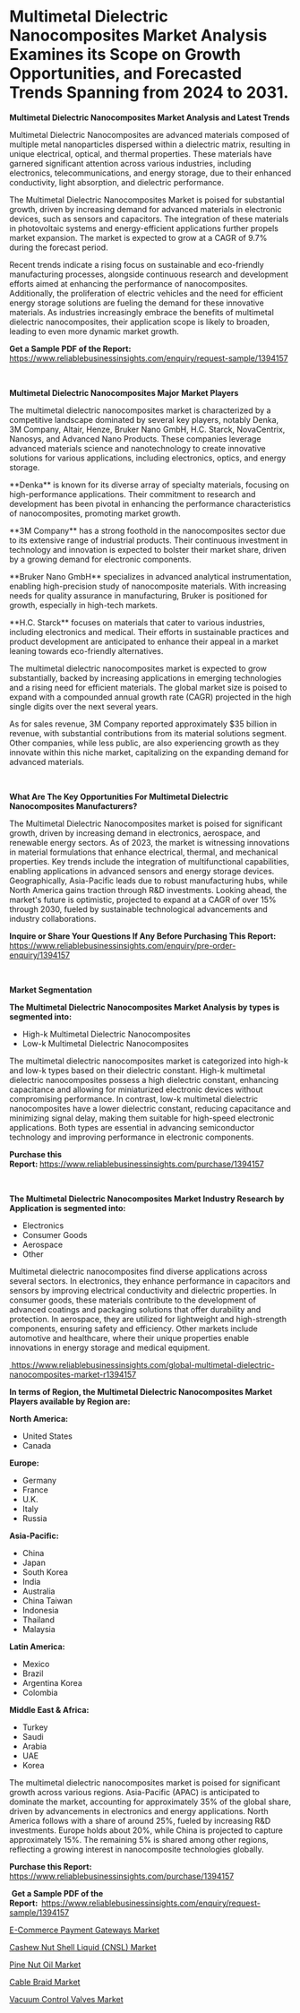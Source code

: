 <p><h1>Multimetal Dielectric Nanocomposites Market Analysis Examines its Scope on Growth Opportunities, and Forecasted Trends Spanning from 2024 to 2031.</h1></p><p><strong>Multimetal Dielectric Nanocomposites Market Analysis and Latest Trends</strong></p>
<p><p>Multimetal Dielectric Nanocomposites are advanced materials composed of multiple metal nanoparticles dispersed within a dielectric matrix, resulting in unique electrical, optical, and thermal properties. These materials have garnered significant attention across various industries, including electronics, telecommunications, and energy storage, due to their enhanced conductivity, light absorption, and dielectric performance. </p><p>The Multimetal Dielectric Nanocomposites Market is poised for substantial growth, driven by increasing demand for advanced materials in electronic devices, such as sensors and capacitors. The integration of these materials in photovoltaic systems and energy-efficient applications further propels market expansion. The market is expected to grow at a CAGR of 9.7% during the forecast period.  </p><p>Recent trends indicate a rising focus on sustainable and eco-friendly manufacturing processes, alongside continuous research and development efforts aimed at enhancing the performance of nanocomposites. Additionally, the proliferation of electric vehicles and the need for efficient energy storage solutions are fueling the demand for these innovative materials. As industries increasingly embrace the benefits of multimetal dielectric nanocomposites, their application scope is likely to broaden, leading to even more dynamic market growth.</p></p>
<p><strong>Get a Sample PDF of the Report:&nbsp;</strong> <a href="https://www.reliablebusinessinsights.com/enquiry/request-sample/1394157?utm_campaign=1780&utm_medium=2&utm_source=Github&utm_content=ia&utm_term=29102024&utm_id=multimetal-dielectric-nanocomposites">https://www.reliablebusinessinsights.com/enquiry/request-sample/1394157</a></p>
<p>&nbsp;</p>
<p><strong>Multimetal Dielectric Nanocomposites Major Market Players</strong></p>
<p><p>The multimetal dielectric nanocomposites market is characterized by a competitive landscape dominated by several key players, notably Denka, 3M Company, Altair, Henze, Bruker Nano GmbH, H.C. Starck, NovaCentrix, Nanosys, and Advanced Nano Products. These companies leverage advanced materials science and nanotechnology to create innovative solutions for various applications, including electronics, optics, and energy storage.</p><p>**Denka** is known for its diverse array of specialty materials, focusing on high-performance applications. Their commitment to research and development has been pivotal in enhancing the performance characteristics of nanocomposites, promoting market growth. </p><p>**3M Company** has a strong foothold in the nanocomposites sector due to its extensive range of industrial products. Their continuous investment in technology and innovation is expected to bolster their market share, driven by a growing demand for electronic components.</p><p>**Bruker Nano GmbH** specializes in advanced analytical instrumentation, enabling high-precision study of nanocomposite materials. With increasing needs for quality assurance in manufacturing, Bruker is positioned for growth, especially in high-tech markets.</p><p>**H.C. Starck** focuses on materials that cater to various industries, including electronics and medical. Their efforts in sustainable practices and product development are anticipated to enhance their appeal in a market leaning towards eco-friendly alternatives.</p><p>The multimetal dielectric nanocomposites market is expected to grow substantially, backed by increasing applications in emerging technologies and a rising need for efficient materials. The global market size is poised to expand with a compounded annual growth rate (CAGR) projected in the high single digits over the next several years. </p><p>As for sales revenue, 3M Company reported approximately $35 billion in revenue, with substantial contributions from its material solutions segment. Other companies, while less public, are also experiencing growth as they innovate within this niche market, capitalizing on the expanding demand for advanced materials.</p></p>
<p>&nbsp;</p>
<p><strong>What Are The Key Opportunities For Multimetal Dielectric Nanocomposites Manufacturers?</strong></p>
<p><p>The Multimetal Dielectric Nanocomposites market is poised for significant growth, driven by increasing demand in electronics, aerospace, and renewable energy sectors. As of 2023, the market is witnessing innovations in material formulations that enhance electrical, thermal, and mechanical properties. Key trends include the integration of multifunctional capabilities, enabling applications in advanced sensors and energy storage devices. Geographically, Asia-Pacific leads due to robust manufacturing hubs, while North America gains traction through R&D investments. Looking ahead, the market's future is optimistic, projected to expand at a CAGR of over 15% through 2030, fueled by sustainable technological advancements and industry collaborations.</p></p>
<p><strong>Inquire or Share Your Questions If Any Before Purchasing This Report:</strong> <a href="https://www.reliablebusinessinsights.com/enquiry/pre-order-enquiry/1394157?utm_campaign=1780&utm_medium=2&utm_source=Github&utm_content=ia&utm_term=29102024&utm_id=multimetal-dielectric-nanocomposites">https://www.reliablebusinessinsights.com/enquiry/pre-order-enquiry/1394157</a></p>
<p>&nbsp;</p>
<p><strong>Market Segmentation</strong></p>
<p><strong>The Multimetal Dielectric Nanocomposites Market Analysis by types is segmented into:</strong></p>
<p><ul><li>High-k Multimetal Dielectric Nanocomposites</li><li>Low-k Multimetal Dielectric Nanocomposites</li></ul></p>
<p><p>The multimetal dielectric nanocomposites market is categorized into high-k and low-k types based on their dielectric constant. High-k multimetal dielectric nanocomposites possess a high dielectric constant, enhancing capacitance and allowing for miniaturized electronic devices without compromising performance. In contrast, low-k multimetal dielectric nanocomposites have a lower dielectric constant, reducing capacitance and minimizing signal delay, making them suitable for high-speed electronic applications. Both types are essential in advancing semiconductor technology and improving performance in electronic components.</p></p>
<p><strong>Purchase this Report:&nbsp;</strong><a href="https://www.reliablebusinessinsights.com/purchase/1394157?utm_campaign=1780&utm_medium=2&utm_source=Github&utm_content=ia&utm_term=29102024&utm_id=multimetal-dielectric-nanocomposites">https://www.reliablebusinessinsights.com/purchase/1394157</a></p>
<p>&nbsp;</p>
<p><strong>The Multimetal Dielectric Nanocomposites Market Industry Research by Application is segmented into:</strong></p>
<p><ul><li>Electronics</li><li>Consumer Goods</li><li>Aerospace</li><li>Other</li></ul></p>
<p><p>Multimetal dielectric nanocomposites find diverse applications across several sectors. In electronics, they enhance performance in capacitors and sensors by improving electrical conductivity and dielectric properties. In consumer goods, these materials contribute to the development of advanced coatings and packaging solutions that offer durability and protection. In aerospace, they are utilized for lightweight and high-strength components, ensuring safety and efficiency. Other markets include automotive and healthcare, where their unique properties enable innovations in energy storage and medical equipment.</p></p>
<p><a href="https://www.reliablebusinessinsights.com/global-multimetal-dielectric-nanocomposites-market-r1394157?utm_campaign=1780&utm_medium=2&utm_source=Github&utm_content=ia&utm_term=29102024&utm_id=multimetal-dielectric-nanocomposites">&nbsp;https://www.reliablebusinessinsights.com/global-multimetal-dielectric-nanocomposites-market-r1394157</a></p>
<p><strong>In terms of Region, the Multimetal Dielectric Nanocomposites Market Players available by Region are:</strong></p>
<p>
    <p> <strong> North America: </strong>
        <ul>
            <li>United States</li>
            <li>Canada</li>
        </ul>
        </p> 
    <p> <strong> Europe: </strong>
        <ul>
            <li>Germany</li>
            <li>France</li>
            <li>U.K.</li>
            <li>Italy</li>
            <li>Russia</li>
        </ul>
        </p> 
    <p> <strong> Asia-Pacific: </strong>
        <ul>
            <li>China</li>
            <li>Japan</li>
            <li>South Korea</li>
            <li>India</li>
            <li>Australia</li>
            <li>China Taiwan</li>
            <li>Indonesia</li>
            <li>Thailand</li>
            <li>Malaysia</li>
        </ul>
        </p> 
    <p> <strong> Latin America: </strong>
        <ul>
            <li>Mexico</li>
            <li>Brazil</li>
            <li>Argentina Korea</li>
            <li>Colombia</li>
        </ul>
        </p> 
    <p> <strong> Middle East & Africa: </strong>
        <ul>
            <li>Turkey</li>
            <li>Saudi</li>
            <li>Arabia</li>
            <li>UAE</li>
            <li>Korea</li>
        </ul>
    </p>
    </p>
<p><p>The multimetal dielectric nanocomposites market is poised for significant growth across various regions. Asia-Pacific (APAC) is anticipated to dominate the market, accounting for approximately 35% of the global share, driven by advancements in electronics and energy applications. North America follows with a share of around 25%, fueled by increasing R&D investments. Europe holds about 20%, while China is projected to capture approximately 15%. The remaining 5% is shared among other regions, reflecting a growing interest in nanocomposite technologies globally.</p></p>
<p><strong>Purchase this Report: </strong><a href="https://www.reliablebusinessinsights.com/purchase/1394157?utm_campaign=1780&utm_medium=2&utm_source=Github&utm_content=ia&utm_term=29102024&utm_id=multimetal-dielectric-nanocomposites">https://www.reliablebusinessinsights.com/purchase/1394157</a></p>
<p>&nbsp;<strong>Get a Sample PDF of the Report:&nbsp;&nbsp;</strong><a href="https://www.reliablebusinessinsights.com/enquiry/request-sample/1394157?utm_campaign=1780&utm_medium=2&utm_source=Github&utm_content=ia&utm_term=29102024&utm_id=multimetal-dielectric-nanocomposites">https://www.reliablebusinessinsights.com/enquiry/request-sample/1394157</a></p>
<p><strong></strong></p>
<p><p><a href="https://github.com/ygfu6u/Market-Research-Report-List-1/blob/main/e-commerce-payment-gateways-market.md?utm_campaign=1780&utm_medium=2&utm_source=Github&utm_content=ia&utm_term=29102024&utm_id=multimetal-dielectric-nanocomposites">E-Commerce Payment Gateways Market</a></p><p><a href="https://www.linkedin.com/pulse/cashew-nut-shell-liquid-cnsl-market-share-analysis--qn1le?utm_campaign=1780&utm_medium=2&utm_source=Github&utm_content=ia&utm_term=29102024&utm_id=multimetal-dielectric-nanocomposites">Cashew Nut Shell Liquid (CNSL) Market</a></p><p><a href="https://www.linkedin.com/pulse/insights-pine-nut-oil-industry-market-financial-status-size-kjg1e?utm_campaign=1780&utm_medium=2&utm_source=Github&utm_content=ia&utm_term=29102024&utm_id=multimetal-dielectric-nanocomposites">Pine Nut Oil Market</a></p><p><a href="https://www.linkedin.com/pulse/cable-braid-market-strategic-insights-product-evolution-segmentation-uavbe?utm_campaign=1780&utm_medium=2&utm_source=Github&utm_content=ia&utm_term=29102024&utm_id=multimetal-dielectric-nanocomposites">Cable Braid Market</a></p><p><a href="https://www.linkedin.com/pulse/vacuum-control-valves-industry-sector-market-dynamics-future-ovuoe?utm_campaign=1780&utm_medium=2&utm_source=Github&utm_content=ia&utm_term=29102024&utm_id=multimetal-dielectric-nanocomposites">Vacuum Control Valves Market</a></p></p>